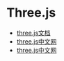 # Three.js

- [three.js文档](https://threejs.org/docs/index.html)
- [three.js中文网](http://www.webgl3d.cn/)
- [three.js中文网](http://www.webgl3d.cn/Three.js/)